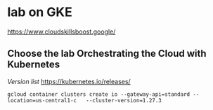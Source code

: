 
# lab on GKE

https://www.cloudskillsboost.google/   

##  Choose the lab **Orchestrating the Cloud with Kubernetes**  

*Version list*
https://kubernetes.io/releases/          

```
gcloud container clusters create io --gateway-api=standard --location=us-central1-c   --cluster-version=1.27.3
```
